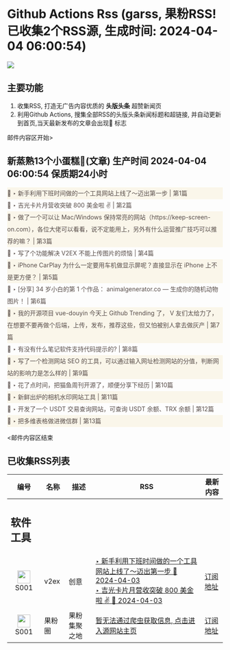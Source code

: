 # Github Actions Rss (garss, 果粉RSS! 已收集2个RSS源, 生成时间: 2024-04-04 06:00:54)

![](https://cdn.jsdelivr.net/gh/xinkeji/garss/_media/ga-rss.png)



## 主要功能
1. 收集RSS, 打造无广告内容优质的 **头版头条** 超赞新闻页
2. 利用Github Actions, 搜集全部RSS的头版头条新闻标题和超链接, 并自动更新到首页,当天最新发布的文章会出现🌈 标志

邮件内容区开始>
<h2>新蒸熟13个小蛋糕🍰(文章) 生产时间 2024-04-04 06:00:54 保质期24小时</h2>

<div style='line-height:3;background-color:#FAF6EA;' ><a href='https://www.v2ex.com/t/1029597#reply1' style="line-height:2;text-decoration:none;display:block;color:#584D49;">🌈 ‣ 新手利用下班时间做的一个工具网站上线了～迈出第一步 | 第1篇</a></div><div style='line-height:3;' ><a href='https://www.v2ex.com/t/1029565#reply6' style="line-height:2;text-decoration:none;display:block;color:#584D49;">🌈 ‣ 吉光卡片月营收突破 800 美金啦 ✌️ | 第2篇</a></div><div style='line-height:3;background-color:#FAF6EA;' ><a href='https://www.v2ex.com/t/1029559#reply4' style="line-height:2;text-decoration:none;display:block;color:#584D49;">🌈 ‣ 做了一个可以让 Mac/Windows 保持常亮的网站（https://keep-screen-on.com），各位大佬可以看看，说不定能用上，另外有什么运营推广技巧可以推荐的嘛？ | 第3篇</a></div><div style='line-height:3;' ><a href='https://www.v2ex.com/t/1029449#reply17' style="line-height:2;text-decoration:none;display:block;color:#584D49;">🌈 ‣ 写了个功能解决 V2EX 不能上传图片的烦恼 | 第4篇</a></div><div style='line-height:3;background-color:#FAF6EA;' ><a href='https://www.v2ex.com/t/1029486#reply18' style="line-height:2;text-decoration:none;display:block;color:#584D49;">🌈 ‣ iPhone CarPlay 为什么一定要用车机做显示屏呢？直接显示在 iPhone 上不是更方便？ | 第5篇</a></div><div style='line-height:3;' ><a href='https://www.v2ex.com/t/1029592#reply1' style="line-height:2;text-decoration:none;display:block;color:#584D49;">🌈 ‣ [分享] 34 岁小白的第 1 个作品： animalgenerator.co — 生成你的随机动物图片！ | 第6篇</a></div><div style='line-height:3;background-color:#FAF6EA;' ><a href='https://www.v2ex.com/t/1029354#reply49' style="line-height:2;text-decoration:none;display:block;color:#584D49;">🌈 ‣ 我的开源项目 vue-douyin 今天上 Github Trending 了， V 友们太给力了，在想要不要再做个后端，上传，发布，推荐这些，但又怕被别人拿去做灰产 | 第7篇</a></div><div style='line-height:3;' ><a href='https://www.v2ex.com/t/1029464#reply8' style="line-height:2;text-decoration:none;display:block;color:#584D49;">🌈 ‣ 有没有什么笔记软件支持代码提示的? | 第8篇</a></div><div style='line-height:3;background-color:#FAF6EA;' ><a href='https://www.v2ex.com/t/1029468#reply8' style="line-height:2;text-decoration:none;display:block;color:#584D49;">🌈 ‣ 写了一个检测网站 SEO 的工具，可以通过输入网址检测网站的分值，判断网站的影响力是怎么样的 | 第9篇</a></div><div style='line-height:3;' ><a href='https://www.v2ex.com/t/1029529#reply1' style="line-height:2;text-decoration:none;display:block;color:#584D49;">🌈 ‣ 花了点时间，把猫鱼周刊开源了，顺便分享下经历 | 第10篇</a></div><div style='line-height:3;background-color:#FAF6EA;' ><a href='https://www.v2ex.com/t/1029441#reply4' style="line-height:2;text-decoration:none;display:block;color:#584D49;">🌈 ‣ 新鲜出炉的相机水印网站工具 | 第11篇</a></div><div style='line-height:3;' ><a href='https://www.v2ex.com/t/1029403#reply8' style="line-height:2;text-decoration:none;display:block;color:#584D49;">🌈 ‣ 开发了一个 USDT 交易查询网站，可查询 USDT 余额、TRX 余额 | 第12篇</a></div><div style='line-height:3;background-color:#FAF6EA;' ><a href='https://www.v2ex.com/t/1029390#reply12' style="line-height:2;text-decoration:none;display:block;color:#584D49;">🌈 ‣ 把多维表格做进微信群 | 第13篇</a></div>

<邮件内容区结束

## 已收集RSS列表

| 编号 | 名称 | 描述 | RSS | 最新内容 |
| --- | --- | --- | --- | --- |
| <h2 id="软件工具">软件工具</h2> |  |   |  |  |
| <div id="S001" style="text-align: center;"><img src="https://cdn.jsdelivr.net/gh/zhaoolee/garss/_media/favicon/S001.png" width="30px" style="width:30px;height: auto;"/><br><span>S001</span></div> | v2ex | 创意 | [‣ 新手利用下班时间做的一个工具网站上线了～迈出第一步 🌈 2024-04-03](https://www.v2ex.com/t/1029597#reply1)<br/>[‣ 吉光卡片月营收突破 800 美金啦 ✌️ 🌈 2024-04-03](https://www.v2ex.com/t/1029565#reply6) | [订阅地址](https://www.v2ex.com/feed/tab/creative.xml) |
| <div id="S001" style="text-align: center;"><img src="https://cdn.jsdelivr.net/gh/zhaoolee/garss/_media/favicon/S001.png" width="30px" style="width:30px;height: auto;"/><br><span>S001</span></div> | 果粉圈 | 果粉集聚之地 | [暂无法通过爬虫获取信息, 点击进入源网站主页](https://g0f.cn) | [订阅地址](https://g0f.cn/rss.xml) |



